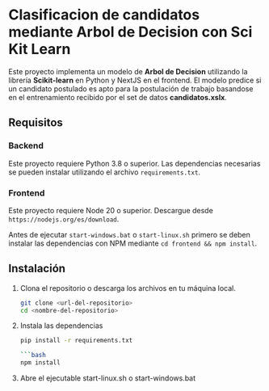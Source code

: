 # Clasificacion de candidatos mediante Arbol de Decision con Sci Kit Learn

Este proyecto implementa un modelo de **Arbol de Decision** utilizando la librería **Scikit-learn** en Python y NextJS en el frontend. El modelo predice si un candidato postulado es apto para la postulación de trabajo basandose en el entrenamiento recibido por el set de datos **candidatos.xslx**.

## Requisitos

### Backend
Este proyecto requiere Python 3.8 o superior. Las dependencias necesarias se pueden instalar utilizando el archivo `requirements.txt`.

### Frontend
Este proyecto requiere Node 20 o superior. Descargue desde  `https://nodejs.org/es/download`.

Antes de ejecutar `start-windows.bat` o `start-linux.sh` primero se deben instalar las dependencias con NPM mediante `cd frontend && npm install`. 

## Instalación

1. Clona el repositorio o descarga los archivos en tu máquina local.

   ```bash
   git clone <url-del-repositorio>
   cd <nombre-del-repositorio>

2. Instala las dependencias

   ```bash
   pip install -r requirements.txt

   ```bash
   npm install

3. Abre el ejecutable start-linux.sh o start-windows.bat
